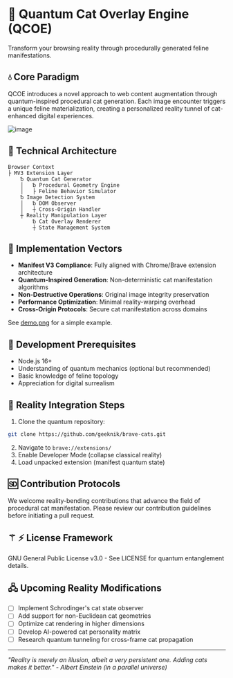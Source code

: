 # 💱 Quantum Cat Overlay Engine (QCOE)

Transform your browsing reality through procedurally generated feline manifestations.

## 💧 Core Paradigm

QCOE introduces a novel approach to web content augmentation through quantum-inspired procedural cat generation. Each image encounter triggers a unique feline materialization, creating a personalized reality tunnel of cat-enhanced digital experiences.

![image](https://github.com/user-attachments/assets/d6a22b7d-5edd-40cf-b288-fbc86a272ad3)

## 📢 Technical Architecture

```plaintext
Browser Context
├ MV3 Extension Layer
    ␢ Quantum Cat Generator
    │   ␢ Procedural Geometry Engine
    │   ├ Feline Behavior Simulator
    ␢ Image Detection System
    │   ␢ DOM Observer
    │   ┼ Cross-Origin Handler
    ┼ Reality Manipulation Layer
        ␢ Cat Overlay Renderer
        ┼ State Management System
```

## 🚴 Implementation Vectors

- **Manifest V3 Compliance**: Fully aligned with Chrome/Brave extension architecture
- **Quantum-Inspired Generation**: Non-deterministic cat manifestation algorithms
- **Non-Destructive Operations**: Original image integrity preservation
- **Performance Optimization**: Minimal reality-warping overhead
- **Cross-Origin Protocols**: Secure cat manifestation across domains

See [demo.png](demo.png) for a simple example.

## 🏨 Development Prerequisites

- Node.js 16+
- Understanding of quantum mechanics (optional but recommended)
- Basic knowledge of feline topology
- Appreciation for digital surrealism

## 👠 Reality Integration Steps

1. Clone the quantum repository:
```bash
git clone https://github.com/geeknik/brave-cats.git
```

2. Navigate to `brave://extensions/`
3. Enable Developer Mode (collapse classical reality)
4. Load unpacked extension (manifest quantum state)

## 🅌 Contribution Protocols

We welcome reality-bending contributions that advance the field of procedural cat manifestation. Please review our contribution guidelines before initiating a pull request.

## ⚚ ⚡ License Framework

GNU General Public License v3.0 - See LICENSE for quantum entanglement details.

## 🖧 Upcoming Reality Modifications

- [ ] Implement Schrodinger's cat state observer
- [ ] Add support for non-Euclidean cat geometries
- [ ] Optimize cat rendering in higher dimensions
- [ ] Develop AI-powered cat personality matrix
- [ ] Research quantum tunneling for cross-frame cat propagation

---

*"Reality is merely an illusion, albeit a very persistent one. Adding cats makes it better." - Albert Einstein (in a parallel universe)*
